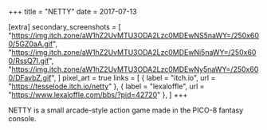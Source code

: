 +++
title = "NETTY"
date = 2017-07-13

[extra]
secondary_screenshots = [
	"https://img.itch.zone/aW1hZ2UvMTU3ODA2Lzc0MDEwNS5naWY=/250x600/5GZ0aA.gif",
	"https://img.itch.zone/aW1hZ2UvMTU3ODA2Lzc0MDEwNi5naWY=/250x600/RssQ7I.gif",
	"https://img.itch.zone/aW1hZ2UvMTU3ODA2Lzc0MDEwNy5naWY=/250x600/DFavbZ.gif",
]
pixel_art = true
links = [
	{ label = "itch.io", url = "https://tesselode.itch.io/netty" },
	{ label = "lexaloffle", url = "https://www.lexaloffle.com/bbs/?pid=42720" },
]
+++

NETTY is a small arcade-style action game made in the PICO-8 fantasy console.

